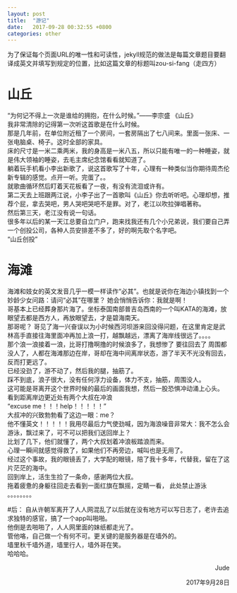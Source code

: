 ```yaml
---
layout: post
title:  "游记"
date:   2017-09-28 00:32:55 +0800
categories: other
---
```

为了保证每个页面URL的唯一性和可读性，jekyll规范的做法是每篇文章题目要翻译成英文并填写到规定的位置，比如这篇文章的标题叫zou-si-fang（走四方）
 
# 山丘
“为何记不得上一次是谁给的拥抱，在什么时候。”——李宗盛 《山丘》  
我非常清除的记得第一次听这首歌是在什么时候。  
那是几年前，在单位附近租了一个房间，一套房隔出了七八间来。里面一张床、一张电脑桌、椅子。这时全部的家具。  
床的尺寸是一米二乘两米，我的身高是一米八五，所以只能有唯一的一种睡姿，就是伟大领袖的睡姿，去毛主席纪念馆看看就知道了。  
躺着玩手机看小李出新歌了，说这首歌写了十年，心理有一种类似当你期待周杰伦新专辑的感觉。点开一听。完蛋了。。  
就歌曲循环然后盯着天花板看了一夜，有没有流泪或许有。  
第二天去上班跟两江说，小李子出了一首歌叫《山丘》你去听听吧。心理却想，推荐个屁，拿去哭吧，男人哭吧哭吧不是罪。对了，老江以吹拉弹唱著称。  
然后第三天，老江没有说一句话。  
很多年以后的某一天江总要自立门户，跑来找我还有几个小兄弟说，我们要自己弄一个创投公司，各种人员安排差不多了，好的啊先取个名字吧。  
“山丘创投”  

# 海滩
海滩和妓女的英文发音几乎一模一样读作“必其”。也就是说你在海边小镇找到一个妙龄少女问路：请问“必其”在哪里？ 她会悄悄告诉你：我就是啊！  
哥基本上已经葬身那片海了。坐标泰国南部普吉岛西南的一个叫KATA的海滩，放眼望去都是西方人，再放眼望去，才是碧海南天。  
那哥呢？ 哥见了海一兴奋误以为小时候西河坝游来回没得问题，在这里肯定是武林高手直接往海里面冲再加上浪一打，越飘越远，漂离了海岸线很远了。。。。  
那个浪一浪接着一浪，比哥打撸啊撸的时候浪多了，我想惨了 要往回去了 周围都没人了，人都在海滩那边在岸，哥却在海中间离岸状态，游了半天不光没有回去，反而打更远了。  
已经没劲了，游不动了，然后我的腿，抽筋了。  
踩不到底，浪子很大，没有任何浮力设备，体力不支，抽筋，周围没人。  
这可能是哥离开这个世界时候的最后的画面我想，然后一股恐惧冲动涌上心头。  
看到距离岸边更近处有两个大叔在冲浪  
“excuse me！！！help！！！！！”  
大叔冲的兴致勃勃看了这边一眼：me？  
他不懂英文！！！！！我用尽最后力气使劲喊，因为海浪噪音非常大：我不怎么会游泳，飘过来了，可不可以把我们送回岸上？  
比划了几下，他们就懂了，两个大叔划着冲浪板踏浪而来。  
心理一瞬间就感觉得救了，如果他们不再旁边，喊叫也是无用了。  
经过这个事故，我的眼镜丢了，大学配的眼镜，陪了我十多年，代替我，留在了这片茫茫的海中。  
回到岸上，活生生捡了一条命，感谢两位大叔。  
拖着疲惫的身躯往回走去看到一面红旗在飘摇，定睛一看， 此处禁止游泳  
。。。。。。。。  


#后：
自从许朝军离开了人人网混乱了以后就在没有地方可以写日志了，老许去追求独特的感官，搞了一个app叫啪啪。  
他倒是去啪啪了，人人网里面的妹纸都走光了。  
管他咯，自己做一个有何不可。更关键的是服务器是在墙外的。  
墙里秋千墙外道，墙里行人，墙外哥在笑。  
哈哈哈。  
<p align="right">Jude</p> 
<p align="right">2017年9月28日</p>
